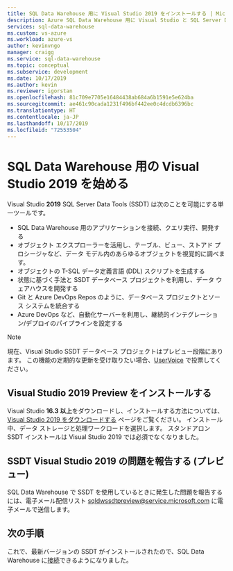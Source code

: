 ```yaml
---
title: SQL Data Warehouse 用に Visual Studio 2019 をインストールする | Microsoft Docs
description: Azure SQL Data Warehouse 用に Visual Studio と SQL Server Development Tools (SSDT) をインストールします
services: sql-data-warehouse
ms.custom: vs-azure
ms.workload: azure-vs
author: kevinvngo
manager: craigg
ms.service: sql-data-warehouse
ms.topic: conceptual
ms.subservice: development
ms.date: 10/17/2019
ms.author: kevin
ms.reviewer: igorstan
ms.openlocfilehash: 81c709e7705e16484438ab684a6b1591e5e624ba
ms.sourcegitcommit: ae461c90cada1231f496bf442ee0c4dcdb6396bc
ms.translationtype: HT
ms.contentlocale: ja-JP
ms.lasthandoff: 10/17/2019
ms.locfileid: "72553504"
---
```

# <a name="getting-started-with-visual-studio-2019-for-sql-data-warehouse"></a>SQL Data Warehouse 用の Visual Studio 2019 を始める
Visual Studio **2019** SQL Server Data Tools (SSDT) は次のことを可能にする単一ツールです。

- SQL Data Warehouse 用のアプリケーションを接続、クエリ実行、開発する 
- オブジェクト エクスプローラーを活用し、テーブル、ビュー、ストアド プロシージャなど、データ モデル内のあらゆるオブジェクトを視覚的に調べます。
- オブジェクトの T-SQL データ定義言語 (DDL) スクリプトを生成する
- 状態に基づく手法と SSDT データベース プロジェクトを利用し、データ ウェアハウスを開発する
- Git と Azure DevOps Repos のように、データベース プロジェクトとソース システムを統合する
- Azure DevOps など、自動化サーバーを利用し、継続的インテグレーション/デプロイのパイプラインを設定する

> [!NOTE]
> 現在、Visual Studio SSDT データベース プロジェクトはプレビュー段階にあります。 この機能の定期的な更新を受け取りたい場合、[UserVoice] で投票してください。

## <a name="install-visual-studio-2019-preview"></a>Visual Studio 2019 Preview をインストールする
Visual Studio **16.3 以上**をダウンロードし、インストールする方法については、[Visual Studio 2019 をダウンロードする][] ページをご覧ください。 インストール中、データ ストレージと処理ワークロードを選択します。 スタンドアロン SSDT インストールは Visual Studio 2019 では必須でなくなりました。

## <a name="reporting-issues-with-ssdt-visual-studio-2019-preview"></a>SSDT Visual Studio 2019 の問題を報告する (プレビュー)
SQL Data Warehouse で SSDT を使用しているときに発生した問題を報告するには、電子メール配信リスト <sqldwssdtpreview@service.microsoft.com> に電子メールで送信します。

## <a name="next-steps"></a>次の手順
これで、最新バージョンの SSDT がインストールされたので、SQL Data Warehouse に[接続][connect]できるようになりました。

<!--Anchors-->

<!--Image references-->

<!--Articles-->
[connect]: ./sql-data-warehouse-query-visual-studio.md

<!--Other-->
[Visual Studio 2019 をダウンロードする]: https://visualstudio.microsoft.com/downloads/
[Installing Visual Studio]: https://msdn.microsoft.com/library/e2h7fzkw.aspx
[SSDT Download]: https://msdn.microsoft.com/library/mt204009.aspx
[UserVoice]: https://feedback.azure.com/forums/307516-sql-data-warehouse/suggestions/13313247-database-project-from-visual-studio-to-support-azu
